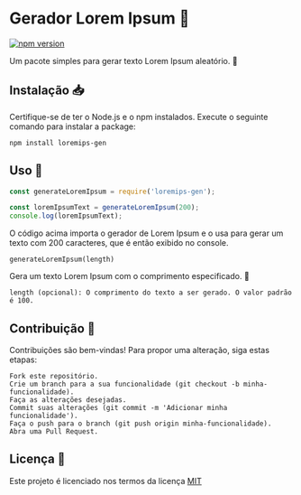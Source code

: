 # Gerador Lorem Ipsum :memo:

[![npm version](https://img.shields.io/npm/v/loremips-gen.svg)](https://www.npmjs.com/package/loremips-gen)

Um pacote simples para gerar texto Lorem Ipsum aleatório. :pencil:

## Instalação :inbox_tray:

Certifique-se de ter o Node.js e o npm instalados. Execute o seguinte comando para instalar a package:

```shell
npm install loremips-gen
```
## Uso :rocket:
```js
const generateLoremIpsum = require('loremips-gen');

const loremIpsumText = generateLoremIpsum(200);
console.log(loremIpsumText);
```
O código acima importa o gerador de Lorem Ipsum e o usa para gerar um texto com 200 caracteres, que é então exibido no console.

    generateLoremIpsum(length)

Gera um texto Lorem Ipsum com o comprimento especificado. :page_with_curl:

    length (opcional): O comprimento do texto a ser gerado. O valor padrão é 100.

## Contribuição :raised_hands:

Contribuições são bem-vindas! Para propor uma alteração, siga estas etapas:

    Fork este repositório.
    Crie um branch para a sua funcionalidade (git checkout -b minha-funcionalidade).
    Faça as alterações desejadas.
    Commit suas alterações (git commit -m 'Adicionar minha funcionalidade').
    Faça o push para o branch (git push origin minha-funcionalidade).
    Abra uma Pull Request.

## Licença :scroll:

Este projeto é licenciado nos termos da licença [MIT](https://github.com/FabricioFacco/LoremIps-Gen/blob/main/LICENSE)
